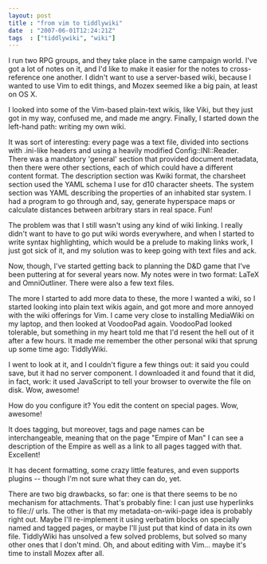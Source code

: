 ```yaml
---
layout: post
title : "from vim to tiddlywiki"
date  : "2007-06-01T12:24:21Z"
tags  : ["tiddlywiki", "wiki"]
---
```

I run two RPG groups, and they take place in the same campaign world.  I've got a lot of notes on it, and I'd like to make it easier for the notes to cross-reference one another.  I didn't want to use a server-based wiki, because I wanted to use Vim to edit things, and Mozex seemed like a big pain, at least on OS X.

I looked into some of the Vim-based plain-text wikis, like Viki, but they just got in my way, confused me, and made me angry.  Finally, I started down the left-hand path:  writing my own wiki.

It was sort of interesting:  every page was a text file, divided into sections with .ini-like headers and using a heavily modified Config::INI::Reader.  There was a mandatory 'general' section that provided document metadata, then there were other sections, each of which could have a different content format. The description section was Kwiki format, the charsheet section used the YAML schema I use for d10 character sheets.  The system section was YAML describing the properties of an inhabited star system.  I had a program to go through and, say, generate hyperspace maps or calculate distances between arbitrary stars in real space.  Fun!

The problem was that I still wasn't using any kind of wiki linking.  I really didn't want to have to go put wiki words everywhere, and when I started to write syntax highlighting, which would be a prelude to making links work, I just got sick of it, and my solution was to keep going with text files and ack.

Now, though, I've started getting back to planning the D&D game that I've been puttering at for several years now.  My notes were in two format:  LaTeX and OmniOutliner.  There were also a few text files.

The more I started to add more data to these, the more I wanted a wiki, so I started looking into plain text wikis again, and got more and more annoyed with the wiki offerings for Vim.  I came very close to installing MediaWiki on my laptop, and then looked at VoodooPad again.  VoodooPad looked tolerable, but something in my heart told me that I'd resent the hell out of it after a few hours.  It made me remember the other personal wiki that sprung up some time ago:  TiddlyWiki.

I went to look at it, and I couldn't figure a few things out:  it said you could save, but it had no server component.  I downloaded it and found that it did, in fact, work: it used JavaScript to tell your browser to overwite the file on disk.  Wow, awesome!

How do you configure it?  You edit the content on special pages.  Wow, awesome!

It does tagging, but moreover, tags and page names can be interchangeable, meaning that on the page "Empire of Man" I can see a description of the Empire as well as a link to all pages tagged with that.  Excellent!

It has decent formatting, some crazy little features, and even supports plugins -- though I'm not sure what they can do, yet.

There are two big drawbacks, so far:  one is that there seems to be no mechanism for attachments.  That's probably fine:  I can just use hyperlinks to file:// urls.  The other is that my metadata-on-wiki-page idea is probably right out.  Maybe I'll re-implement it using verbatim blocks on specially named and tagged pages, or maybe I'll just put that kind of data in its own file. TiddlyWiki has unsolved a few solved problems, but solved so many other ones that I don't mind.  Oh, and about editing with Vim... maybe it's time to install Mozex after all.

